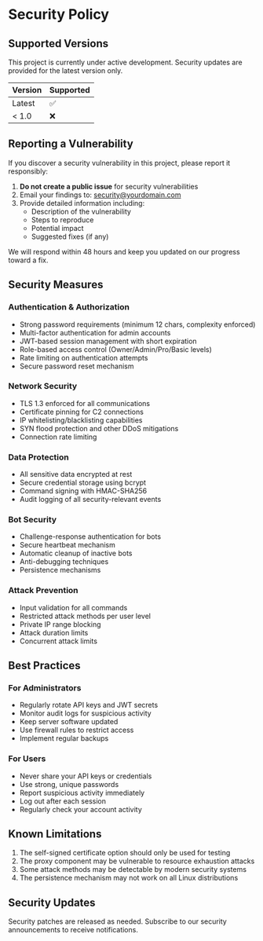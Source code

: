 # Security Policy

## Supported Versions

This project is currently under active development. Security updates are provided for the latest version only.

| Version | Supported          |
| ------- | ------------------ |
| Latest  | :white_check_mark: |
| < 1.0   | :x:                |

## Reporting a Vulnerability

If you discover a security vulnerability in this project, please report it responsibly:

1. **Do not create a public issue** for security vulnerabilities
2. Email your findings to: security@yourdomain.com
3. Provide detailed information including:
   - Description of the vulnerability
   - Steps to reproduce
   - Potential impact
   - Suggested fixes (if any)

We will respond within 48 hours and keep you updated on our progress toward a fix.

## Security Measures

### Authentication & Authorization
- Strong password requirements (minimum 12 chars, complexity enforced)
- Multi-factor authentication for admin accounts
- JWT-based session management with short expiration
- Role-based access control (Owner/Admin/Pro/Basic levels)
- Rate limiting on authentication attempts
- Secure password reset mechanism

### Network Security
- TLS 1.3 enforced for all communications
- Certificate pinning for C2 connections
- IP whitelisting/blacklisting capabilities
- SYN flood protection and other DDoS mitigations
- Connection rate limiting

### Data Protection
- All sensitive data encrypted at rest
- Secure credential storage using bcrypt
- Command signing with HMAC-SHA256
- Audit logging of all security-relevant events

### Bot Security
- Challenge-response authentication for bots
- Secure heartbeat mechanism
- Automatic cleanup of inactive bots
- Anti-debugging techniques
- Persistence mechanisms

### Attack Prevention
- Input validation for all commands
- Restricted attack methods per user level
- Private IP range blocking
- Attack duration limits
- Concurrent attack limits

## Best Practices

### For Administrators
- Regularly rotate API keys and JWT secrets
- Monitor audit logs for suspicious activity
- Keep server software updated
- Use firewall rules to restrict access
- Implement regular backups

### For Users
- Never share your API keys or credentials
- Use strong, unique passwords
- Report suspicious activity immediately
- Log out after each session
- Regularly check your account activity

## Known Limitations

1. The self-signed certificate option should only be used for testing
2. The proxy component may be vulnerable to resource exhaustion attacks
3. Some attack methods may be detectable by modern security systems
4. The persistence mechanism may not work on all Linux distributions

## Security Updates

Security patches are released as needed. Subscribe to our security announcements to receive notifications.
